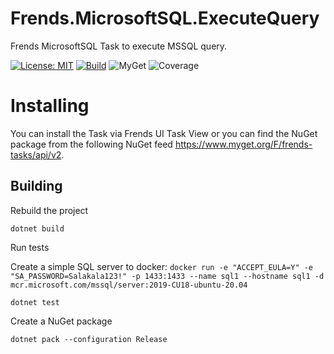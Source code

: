# Frends.MicrosoftSQL.ExecuteQuery
Frends MicrosoftSQL Task to execute MSSQL query.

[![License: MIT](https://img.shields.io/badge/License-MIT-green.svg)](https://opensource.org/licenses/MIT) 
[![Build](https://github.com/FrendsPlatform/Frends.MicrosoftSQL/actions/workflows/ExecuteQuery_build_and_test_on_main.yml/badge.svg)](https://github.com/FrendsPlatform/Frends.MicrosoftSQL/actions)
![MyGet](https://img.shields.io/myget/frends-tasks/v/Frends.MicrosoftSQL.ExecuteQuery)
![Coverage](https://app-github-custom-badges.azurewebsites.net/Badge?key=FrendsPlatform/Frends.MicrosoftSQL/Frends.MicrosoftSQL.ExecuteQuery|main)

# Installing

You can install the Task via Frends UI Task View or you can find the NuGet package from the following NuGet feed https://www.myget.org/F/frends-tasks/api/v2.

## Building


Rebuild the project

`dotnet build`

Run tests

 Create a simple SQL server to docker:
 `docker run -e "ACCEPT_EULA=Y" -e "SA_PASSWORD=Salakala123!" -p 1433:1433 --name sql1 --hostname sql1 -d mcr.microsoft.com/mssql/server:2019-CU18-ubuntu-20.04`
 
`dotnet test`


Create a NuGet package

`dotnet pack --configuration Release`